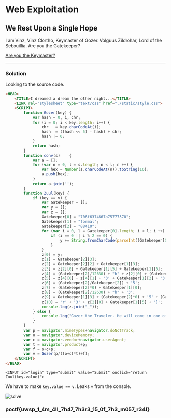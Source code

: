 # Web Exploitation

## We Rest Upon a Single Hope

I am Vinz, Vinz Clortho, Keymaster of Gozer. Volguus Zildrohar, Lord of the Sebouillia. Are you the Gatekeeper?

[Are you the Keymaster?](https://nvstgt.com/Hope2/index.html)

---

### Solution

Looking to the source code.

```html
<HEAD>
    <TITLE>I dreamed a dream the other night...</TITLE>
    <LINK rel="stylesheet" type="text/css" href="./static/style.css">
    <SCRIPT>
        function Gozer(key) {
            var hash = 0, i, chr;
            for (i = 0; i < key.length; i++) {
                chr   = key.charCodeAt(i);
                hash  = ((hash << 5) - hash) + chr;
                hash |= 0;
            }
            return hash;
        }
        function conv(s)	{
            var a = [];
            for (var n = 0, l = s.length; n < l; n ++) {
                var hex = Number(s.charCodeAt(n)).toString(16);
                a.push(hex);
            }
            return a.join('');
        }
        function Zuul(key) {
            if (key == v) {
                var Gatekeeper = [];
                var y = [];
                var z = [];
                Gatekeeper[0] = "706f6374667b75777370";
                Gatekeeper[1] = "formal";
                Gatekeeper[2] = "88410";
                for (var i = 0, l = Gatekeeper[0].length; i < l; i ++) {
                    if (i == 0 || i % 2 == 0) {
                        y += String.fromCharCode(parseInt((Gatekeeper[0].substring(i, i+2)), 16));
                    }
                }
                z[0] = y;
                z[1] = Gatekeeper[2][3];
                z[2] = Gatekeeper[2][2] + Gatekeeper[1][3];
                z[3] = z[2][0] + Gatekeeper[1][5] + Gatekeeper[1][5];
                z[4] = (Gatekeeper[2]/12630) + "h" + z[2][0] + (Gatekeeper[2][0]-1);
                z[5] = z[4][0] + z[4][1] + '3' + Gatekeeper[1][2] + '3';
                z[6] = (Gatekeeper[2]/Gatekeeper[2]) + '5';
                z[7] = (Gatekeeper[2]*0) + Gatekeeper[1][0];
                z[8] = (Gatekeeper[2]/12630) + "h" + '3';
                z[9] = Gatekeeper[1][3] + (Gatekeeper[2]*0) + '5' + (Gatekeeper[2][0]-1);
                z[10] = 'r' + '3' + z[2][0] + Gatekeeper[1][5] + '}';
                console.log(z.join("_"));
            } else {
                console.log("Gozer the Traveler. He will come in one of the pre-chosen forms. During the rectification of the Vuldrini, the traveler came as a large and moving Torg! Then, during the third reconciliation of the last of the McKetrick supplicants, they chose a new form for him: that of a giant Slor! Many Shuvs and Zuuls knew what it was to be roasted in the depths of the Slor that day, I can tell you!");
            }
        }
        var p = navigator.mimeTypes+navigator.doNotTrack;
        var o = navigator.deviceMemory;
        var c = navigator.vendor+navigator.userAgent;
        var t = navigator.product+p;
        var f = o+c+p;
        var v = Gozer(p/((o+c)*t)+f);
    </SCRIPT>
</HEAD>
```

`<INPUT id="login" type="submit" value="Submit" onclick="return Zuul(key.value)">`

We have to make `key.value == v`. Leaks `v` from the console.

![solve](https://media.discordapp.net/attachments/758115188796162088/1195545315588182036/image.png?ex=65b46157&is=65a1ec57&hm=5704ff00027b9f47d9256fd27bbf47bd4f2269d552628d17ea34c52dfa7a101c&=&format=webp&quality=lossless&width=2160&height=342)

### poctf{uwsp_1_4m_4ll_7h47_7h3r3_15_0f_7h3_m057_r34l}